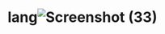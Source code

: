 # lang![Screenshot (33)](https://user-images.githubusercontent.com/105244385/231046497-40773ca1-e352-415e-bef1-901e9e0c679b.png)
